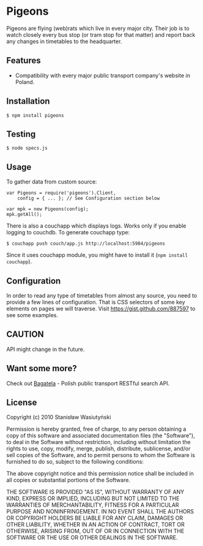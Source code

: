 Pigeons
=======

Pigeons are flying (web)rats which live in every major city. Their job is to watch closely every bus stop (or tram stop for that matter) and report back any changes in timetables to the headquarter.

Features
--------

* Compatibility with every major public transport company's website in Poland.

Installation
------------

    $ npm install pigeons

Testing
-------

    $ node specs.js

Usage
-----

To gather data from custom source:

    var Pigeons = require('pigeons').Client,
        config = { ... }; // See Configuration section below

    var mpk = new Pigeons(config);
    mpk.getAll();

There is also a couchapp which displays logs. Works only if you enable logging to couchdb. To generate couchapp type:

    $ couchapp push couch/app.js http://localhost:5984/pigeons

Since it uses couchapp module, you might have to install it (`npm install couchapp`).

Configuration
-------------

In order to read any type of timetables from almost any source, you need to provide a few lines of configuration. That is CSS selectors of some key elements on pages we will traverse. Visit <https://gist.github.com/887597> to see some examples.

CAUTION
-------

API might change in the future.

Want some more?
---------------

Check out [Bagatela](https://github.com/stanley/bagatela) - Polish public transport RESTful search API.

License
-------

Copyright (c) 2010 Stanisław Wasiutyński

Permission is hereby granted, free of charge, to any person obtaining a copy of this software and associated documentation files (the "Software"), to deal in the Software without restriction, including without limitation the rights to use, copy, modify, merge, publish, distribute, sublicense, and/or sell copies of the Software, and to permit persons to whom the Software is furnished to do so, subject to the following conditions:

The above copyright notice and this permission notice shall be included in all copies or substantial portions of the Software.

THE SOFTWARE IS PROVIDED "AS IS", WITHOUT WARRANTY OF ANY KIND, EXPRESS OR IMPLIED, INCLUDING BUT NOT LIMITED TO THE WARRANTIES OF MERCHANTABILITY, FITNESS FOR A PARTICULAR PURPOSE AND NONINFRINGEMENT. IN NO EVENT SHALL THE AUTHORS OR COPYRIGHT HOLDERS BE LIABLE FOR ANY CLAIM, DAMAGES OR OTHER LIABILITY, WHETHER IN AN ACTION OF CONTRACT, TORT OR OTHERWISE, ARISING FROM, OUT OF OR IN CONNECTION WITH THE SOFTWARE OR THE USE OR OTHER DEALINGS IN THE SOFTWARE.
